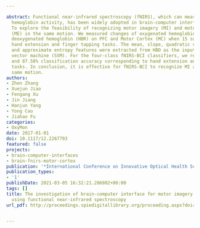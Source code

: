 ---
abstract: Functional near-infrared spectroscopy (fNIRS), which can measure cortex
  hemoglobin activity, has been widely adopted in brain-computer interface (BCI).
  To explore the feasibility of recognizing motor imagery (MI) and motor execution
  (ME) in the same motion. We measured changes of oxygenated hemoglobin (HBO) and
  deoxygenated hemoglobin (HBR) on PFC and Motor Cortex (MC) when 15 subjects performing
  hand extension and finger tapping tasks. The mean, slope, quadratic coefficient
  and approximate entropy features were extracted from HBO as the input of support
  vector machine (SVM). For the four-class fNIRS-BCI classifiers, we realized 87.65%
  and 87.58% classification accuracy corresponding to hand extension and finger tapping
  tasks. In conclusion, it is effective for fNIRS-BCI to recognize MI and ME in the
  same motion.
authors:
- Zhen Zhang
- Xuejun Jiao
- Fengang Xu
- Jin Jiang
- Hanjun Yang
- Yong Cao
- Jiahao Fu
categories:
- OxyMon
date: 2017-01-01
doi: 10.1117/12.2267793
featured: false
projects:
- brain-computer-interfaces
- brain-fnirs-motor-cortex
publication: '*International Conference on Innovative Optical Health Science*'
publication_types:
- '1'
publishDate: 2021-03-05 16:32:21.286802+00:00
tags: []
title: The investigation of brain-computer interface for motor imagery and execution
  using functional near-infrared spectroscopy
url_pdf: http://proceedings.spiedigitallibrary.org/proceeding.aspx?doi=10.1117/12.2267793

---
